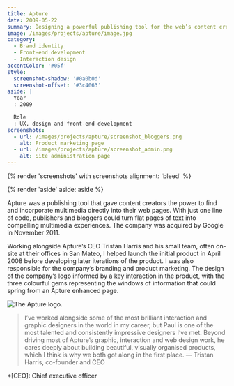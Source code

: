 ```yaml
---
title: Apture
date: 2009-05-22
summary: Designing a powerful publishing tool for the web’s content creators.
image: /images/projects/apture/image.jpg
category:
  - Brand identity
  - Front-end development
  - Interaction design
accentColor: '#05f'
style:
  screenshot-shadow: '#0a0b0d'
  screenshot-offset: '#3c4063'
aside: |
  Year
  : 2009

  Role
  : UX, design and front-end development
screenshots:
  - url: /images/projects/apture/screenshot_bloggers.png
    alt: Product marketing page
  - url: /images/projects/apture/screenshot_admin.png
    alt: Site administration page
---
```

{% render 'screenshots' with screenshots
  alignment: 'bleed'
%}

{% render 'aside'
  aside: aside
%}

Apture was a publishing tool that gave content creators the power to find and incorporate multimedia directly into their web pages. With just one line of code, publishers and bloggers could turn flat pages of text into compelling multimedia experiences. The company was acquired by Google in November 2011.

Working alongside Apture’s CEO Tristan Harris and his small team, often on-site at their offices in San Mateo, I helped launch the initial product in April 2008 before developing later iterations of the product. I was also responsible for the company’s branding and product marketing. The design of the company’s logo informed by a key interaction in the product, with the three colourful gems representing the windows of information that could spring from an Apture enhanced page.

![The Apture logo.](/images/projects/apture/logo.svg 'The Apture logo.')

> I’ve worked alongside some of the most brilliant interaction and graphic designers in the world in my career, but Paul is one of the most talented and consistently impressive designers I’ve met. Beyond driving most of Apture’s graphic, interaction and web design work, he cares deeply about building beautiful, visually organised products, which I think is why we both got along in the first place.
— Tristan Harris, co-founder and CEO

*[CEO]: Chief executive officer

